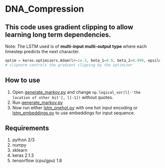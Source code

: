 # DNA_Compression

## This code uses gradient clipping to allow learning long term dependencies.
Note: The LSTM used is of **multi-input multi-output type** where each timestep predicts the next character.
```python
optim = keras.optimizers.Adam(lr=1e-3, beta_1=0.9, beta_2=0.999, epsilon=None, decay=0.0, amsgrad=False, clipnorm=0.05)
# clipnorm controls the gradient clipping by the optimizer
```
## How to use
1. Open [generate_markov.py](generate_markov.py) and change `np.logical_xor(l[-'the location of other bit'], l[-1])` without quotes.
2. Run [generate_markov.py](generate_markov.py)
3. Now run either [lstm_onehot.py](lstm_onehot.py) with one hot input encoding or [lstm_embeddings.py](lstm_embeddings.py) to use embeddings for input sequence.
## Requirements
1. python 2/3
2. numpy
3. sklearn
4. keras 2.1.3
5. tensorflow (cpu/gpu) 1.8
